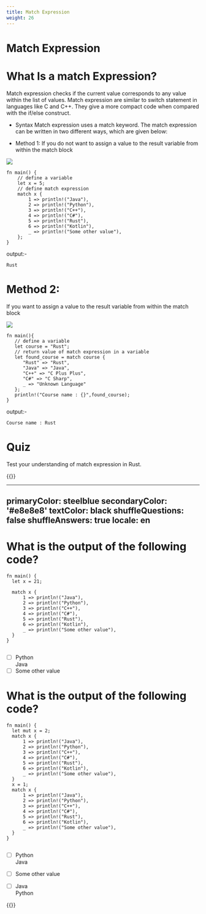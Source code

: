 ```yaml
---
title: Match Expression
weight: 26
---
```


# Match Expression

# What Is a match Expression? 

Match expression checks if the current value corresponds to any value within the list of values.
Match expression are similar to switch statement in languages like C and C++. They give a more compact code when compared with the if/else construct.

- Syntax 
Match expression uses a match keyword.
The match expression can be written in two different ways, which are given below:

- Method 1: 
If you do not want to assign a value to the result variable from within the match block

![](/img/diagrams/51.match_ex1.png)

```
fn main() {
    // define a variable 
    let x = 5;
    // define match expression
    match x {
        1 => println!("Java"),
        2 => println!("Python"),
        3 => println!("C++"),
        4 => println!("C#"),
        5 => println!("Rust"),
        6 => println!("Kotlin"),
        _ => println!("Some other value"),
    };
}

```
output:- 

```
Rust
```

# Method 2: 
If you want to assign a value to the result variable from within the match block

![](/img/diagrams/52.match_ex2.png)

```
fn main(){
   // define a variable
   let course = "Rust";
   // return value of match expression in a variable
   let found_course = match course {
      "Rust" => "Rust",
      "Java" => "Java",
      "C++" => "C Plus Plus",
      "C#" => "C Sharp",
      _ => "Unknown Language"
   };
   println!("Course name : {}",found_course);
}

```
output:- 

```
Course name : Rust

```

# Quiz 
Test your understanding of match expression in Rust.

{{<quizdown>}}

---
primaryColor: steelblue
secondaryColor: '#e8e8e8'
textColor: black
shuffleQuestions: false
shuffleAnswers: true
locale: en
---


# What is the output of the following code?


```
fn main() {
  let x = 21;
 
  match x {
      1 => println!("Java"),
      2 => println!("Python"),
      3 => println!("C++"),
      4 => println!("C#"),
      5 => println!("Rust"),
      6 => println!("Kotlin"),
      _ => println!("Some other value"),
  }
}


```
- [ ] Python <br> 
   Java <br>
- [ ] Some other value <br>

# What is the output of the following code?

```
fn main() {
  let mut x = 2;
  match x {
      1 => println!("Java"),
      2 => println!("Python"),
      3 => println!("C++"),
      4 => println!("C#"),
      5 => println!("Rust"),
      6 => println!("Kotlin"),
      _ => println!("Some other value"),
  }
  x = 1;
  match x {
      1 => println!("Java"),
      2 => println!("Python"),
      3 => println!("C++"),
      4 => println!("C#"),
      5 => println!("Rust"),
      6 => println!("Kotlin"),
      _ => println!("Some other value"),
  }
}


```

- [ ] Python <br>
   Java <br>
   
- [ ] Some other value <br>

- [ ] Java <br>
   Python <br>


{{</quizdown>}}
   



